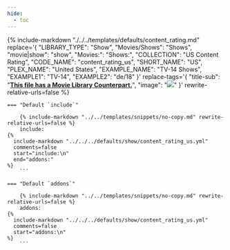 ```yaml
---
hide:
  - toc
---
```

{%
    include-markdown "./../../templates/defaults/content_rating.md"
    replace='{
        "LIBRARY_TYPE": "Show",
        "Movies/Shows": "Shows",
        "movie|show": "show",
        "Movies:": "Shows:",
        "COLLECTION": "US Content Rating", 
        "CODE_NAME": "content_rating_us",
        "SHORT_NAME": "US",
        "PLEX_NAME": "United States",
        "EXAMPLE_NAME": "TV-14 Shows",
        "EXAMPLE1": "TV-14",
        "EXAMPLE2": "de/18"
    }'
    replace-tags='{
        "title-sub": "**[This file has a Movie Library Counterpart.](./../../../../movie/content_rating_us)**",
        "image": "![](../../../../assets/images/defaults/posters/content_rating_us_show.png)"
    }'
    rewrite-relative-urls=false
%}

    === "Default `include`"
    
        {% include-markdown "../../templates/snippets/no-copy.md" rewrite-relative-urls=false %}
        include: 
    {%    
      include-markdown "../../../defaults/show/content_rating_us.yml" 
      comments=false
      start="include:\n"
      end="addons:"
    %}
        ```

    === "Default `addons`"
    
        {% include-markdown "../../templates/snippets/no-copy.md" rewrite-relative-urls=false %}
        addons: 
    {%    
      include-markdown "../../../defaults/show/content_rating_us.yml" 
      comments=false
      start="addons:\n"
    %}
        ```
